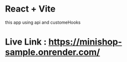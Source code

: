 # React + Vite
this app using api and customeHooks

# Live Link : https://minishop-sample.onrender.com/